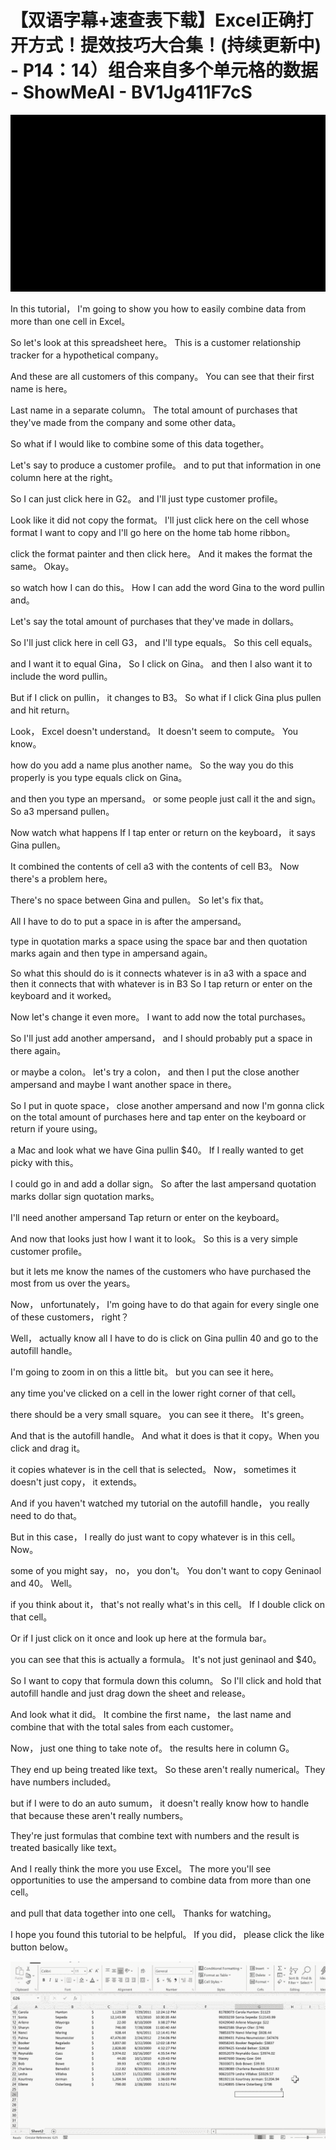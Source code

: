 # 【双语字幕+速查表下载】Excel正确打开方式！提效技巧大合集！(持续更新中) - P14：14）组合来自多个单元格的数据 - ShowMeAI - BV1Jg411F7cS

![](img/5fc0469d872390f09398bc265d5e01ae_0.png)

In this tutorial， I'm going to show you how to easily combine data from more than one cell in Excel。

 So let's look at this spreadsheet here。 This is a customer relationship tracker for a hypothetical company。

 And these are all customers of this company。 You can see that their first name is here。

 Last name in a separate column。 The total amount of purchases that they've made from the company and some other data。

 So what if I would like to combine some of this data together。

 Let's say to produce a customer profile。 and to put that information in one column here at the right。

 So I can just click here in G2。 and I'll just type customer profile。

 Look like it did not copy the format。 I'll just click here on the cell whose format I want to copy and I'll go here on the home tab home ribbon。

 click the format painter and then click here。 And it makes the format the same。 Okay。

 so watch how I can do this。 How I can add the word Gina to the word pullin and。

Let's say the total amount of purchases that they've made in dollars。

 So I'll just click here in cell G3， and I'll type equals。 So this cell equals。

 and I want it to equal Gina， So I click on Gina。 and then I also want it to include the word pullin。

 But if I click on pullin， it changes to B3。 So what if I click Gina plus pullen and hit return。

 Look， Excel doesn't understand。 It doesn't seem to compute。 You know。

 how do you add a name plus another name。 So the way you do this properly is you type equals click on Gina。

 and then you type an mpersand。 or some people just call it the and sign。 So a3 mpersand pullen。

 Now watch what happens If I tap enter or return on the keyboard， it says Gina pullen。

 It combined the contents of cell a3 with the contents of cell B3。 Now there's a problem here。

There's no space between Gina and pullen。 So let's fix that。

 All I have to do to put a space in is after the ampersand。

 type in quotation marks a space using the space bar and then quotation marks again and then type in ampersand again。

 So what this should do is it connects whatever is in a3 with a space and then it connects that with whatever is in B3 So I tap return or enter on the keyboard and it worked。

 Now let's change it even more。 I want to add now the total purchases。

 So I'll just add another ampersand， and I should probably put a space in there again。

 or maybe a colon。 let's try a colon， and then I put the close another ampersand and maybe I want another space in there。

 So I put in quote space， close another ampersand and now I'm gonna click on the total amount of purchases here and tap enter on the keyboard or return if youre using。

a Mac and look what we have Gina pullin $40。 If I really wanted to get picky with this。

 I could go in and add a dollar sign。 So after the last ampersand quotation marks dollar sign quotation marks。

 I'll need another ampersand Tap return or enter on the keyboard。

 And now that looks just how I want it to look。 So this is a very simple customer profile。

 but it lets me know the names of the customers who have purchased the most from us over the years。

 Now， unfortunately， I'm going have to do that again for every single one of these customers， right？

 Well， actually know all I have to do is click on Gina pullin 40 and go to the autofill handle。

 I'm going to zoom in on this a little bit。 but you can see it here。

 any time you've clicked on a cell in the lower right corner of that cell。

 there should be a very small square。 you can see it there。 It's green。

 And that is the autofill handle。 And what it does is that it copy。When you click and drag it。

 it copies whatever is in the cell that is selected。 Now， sometimes it doesn't just copy， it extends。

 And if you haven't watched my tutorial on the autofill handle， you really need to do that。

 But in this case， I really do just want to copy whatever is in this cell。 Now。

 some of you might say， no， you don't。 You don't want to copy Geninaol and 40。 Well。

 if you think about it， that's not really what's in this cell。 If I double click on that cell。

 Or if I just click on it once and look up here at the formula bar。

 you can see that this is actually a formula。 It's not just geninaol and $40。

 So I want to copy that formula down this column。 So I'll click and hold that autofill handle and just drag down the sheet and release。

 And look what it did。 It combine the first name， the last name and combine that with the total sales from each customer。

 Now， just one thing to take note of。 the results here in column G。

 They end up being treated like text。 So these aren't really numerical。They have numbers included。

 but if I were to do an auto sumum， it doesn't really know how to handle that because these aren't really numbers。

 They're just formulas that combine text with numbers and the result is treated basically like text。

 And I really think the more you use Excel。 The more you'll see opportunities to use the ampersand to combine data from more than one cell。

 and pull that data together into one cell。 Thanks for watching。

 I hope you found this tutorial to be helpful。 If you did， please click the like button below。



![](img/5fc0469d872390f09398bc265d5e01ae_2.png)